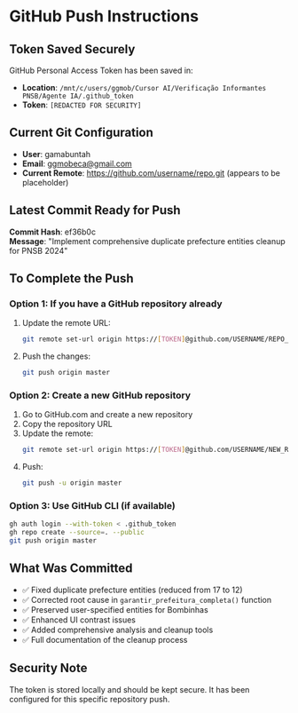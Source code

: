 # GitHub Push Instructions

## Token Saved Securely
GitHub Personal Access Token has been saved in:
- **Location**: `/mnt/c/users/ggmob/Cursor AI/Verificação Informantes PNSB/Agente IA/.github_token`
- **Token**: `[REDACTED FOR SECURITY]`

## Current Git Configuration
- **User**: gamabuntah
- **Email**: ggmobeca@gmail.com
- **Current Remote**: https://github.com/username/repo.git (appears to be placeholder)

## Latest Commit Ready for Push
**Commit Hash**: ef36b0c  
**Message**: "Implement comprehensive duplicate prefecture entities cleanup for PNSB 2024"

## To Complete the Push

### Option 1: If you have a GitHub repository already
1. Update the remote URL:
   ```bash
   git remote set-url origin https://[TOKEN]@github.com/USERNAME/REPO_NAME.git
   ```

2. Push the changes:
   ```bash
   git push origin master
   ```

### Option 2: Create a new GitHub repository
1. Go to GitHub.com and create a new repository
2. Copy the repository URL
3. Update the remote:
   ```bash
   git remote set-url origin https://[TOKEN]@github.com/USERNAME/NEW_REPO_NAME.git
   ```
4. Push:
   ```bash
   git push -u origin master
   ```

### Option 3: Use GitHub CLI (if available)
```bash
gh auth login --with-token < .github_token
gh repo create --source=. --public
git push origin master
```

## What Was Committed
- ✅ Fixed duplicate prefecture entities (reduced from 17 to 12)
- ✅ Corrected root cause in `garantir_prefeitura_completa()` function
- ✅ Preserved user-specified entities for Bombinhas
- ✅ Enhanced UI contrast issues
- ✅ Added comprehensive analysis and cleanup tools
- ✅ Full documentation of the cleanup process

## Security Note
The token is stored locally and should be kept secure. It has been configured for this specific repository push.